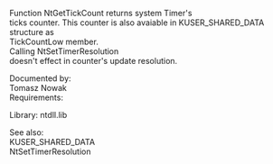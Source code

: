 Function NtGetTickCount returns system Timer's \
ticks counter. This counter is also avaiable in KUSER\_SHARED\_DATA structure as \
TickCountLow member. \
Calling NtSetTimerResolution \
doesn't effect in counter's update resolution.

Documented by: \
Tomasz Nowak \
Requirements:

Library: ntdll.lib

See also: \
KUSER\_SHARED\_DATA \
NtSetTimerResolution
